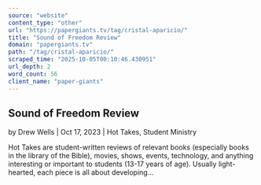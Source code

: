 ```yaml
---
source: "website"
content_type: "other"
url: "https://papergiants.tv/tag/cristal-aparicio/"
title: "Sound of Freedom Review"
domain: "papergiants.tv"
path: "/tag/cristal-aparicio/"
scraped_time: "2025-10-05T00:10:46.430951"
url_depth: 2
word_count: 56
client_name: "paper-giants"
---
```


## Sound of Freedom Review

by Drew Wells | Oct 17, 2023 | Hot Takes, Student Ministry

Hot Takes are student-written reviews of relevant books (especially books in the library of the Bible), movies, shows, events, technology, and anything interesting or important to students (13-17 years of age). Usually light-hearted, each piece is all about developing...